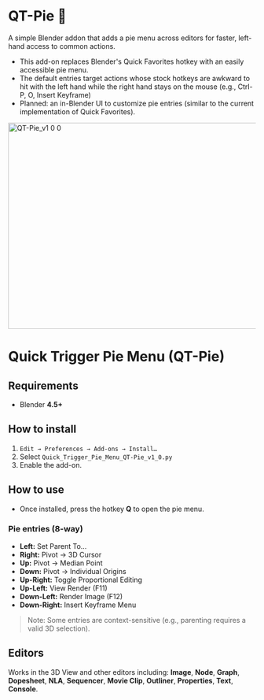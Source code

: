 # QT-Pie 🥧
A simple Blender addon that adds a pie menu across editors for faster, left-hand access to common actions.
* This add-on replaces Blender's Quick Favorites hotkey with an easily accessible pie menu.
* The default entries target actions whose stock hotkeys are awkward to hit with the left hand while the right hand stays on the mouse (e.g., Ctrl-P, O, Insert Keyframe)
* Planned: an in-Blender UI to customize pie entries (similar to the current implementation of Quick Favorites).

<img width="759" height="419" alt="QT-Pie_v1 0 0" src="https://github.com/user-attachments/assets/eaa60b3d-2f4f-44be-a8a1-5b1be881a4ae" />

# Quick Trigger Pie Menu (QT-Pie)

## Requirements

* Blender **4.5+**

## How to install

1. `Edit → Preferences → Add-ons → Install…`
2. Select `Quick_Trigger_Pie_Menu_QT-Pie_v1_0.py`
3. Enable the add-on.

## How to use

* Once installed, press the hotkey **Q** to open the pie menu.

### Pie entries (8-way)

* **Left:** Set Parent To…
* **Right:** Pivot → 3D Cursor
* **Up:** Pivot → Median Point
* **Down:** Pivot → Individual Origins
* **Up-Right:** Toggle Proportional Editing
* **Up-Left:** View Render (F11)
* **Down-Left:** Render Image (F12)
* **Down-Right:** Insert Keyframe Menu

> Note: Some entries are context-sensitive (e.g., parenting requires a valid 3D selection).

## Editors

Works in the 3D View and other editors including: **Image**, **Node**, **Graph**, **Dopesheet**, **NLA**, **Sequencer**, **Movie Clip**, **Outliner**, **Properties**, **Text**, **Console**.
